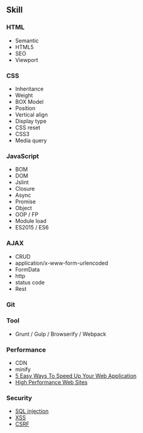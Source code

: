## Skill

### HTML

* Semantic
* HTML5
* SEO
* Viewport

### CSS

* Inheritance
* Weight
* BOX Model
* Position
* Vertical align
* Display type
* CSS reset
* CSS3
* Media query

### JavaScript

* BOM
* DOM
* Jslint
* Closure
* Async
* Promise
* Object
* OOP / FP
* Module load
* ES2015 / ES6

### AJAX

* CRUD
* application/x-www-form-urlencoded
* FormData
* http
* status code
* Rest

### Git

### Tool

* Grunt / Gulp / Browserify / Webpack

### Performance

* CDN
* minify
* [5 Easy Ways To Speed Up Your Web Application](https://docs.google.com/presentation/d/1mtuT4pdgaAoqHYOhdq7cKxMhPZsl4Euusual1anIzuo/edit?usp=sharing)
* [High Performance Web Sites](http://www.it-ebooks.info/book/258/)

### Security

* [SQL injection](http://zh.wikipedia.org/wiki/SQL%E8%B3%87%E6%96%99%E9%9A%B1%E7%A2%BC%E6%94%BB%E6%93%8A)
* [XSS](http://zh.wikipedia.org/wiki/%E8%B7%A8%E7%B6%B2%E7%AB%99%E6%8C%87%E4%BB%A4%E7%A2%BC)
* [CSRF](http://zh.wikipedia.org/wiki/%E8%B7%A8%E7%AB%99%E8%AF%B7%E6%B1%82%E4%BC%AA%E9%80%A0)

